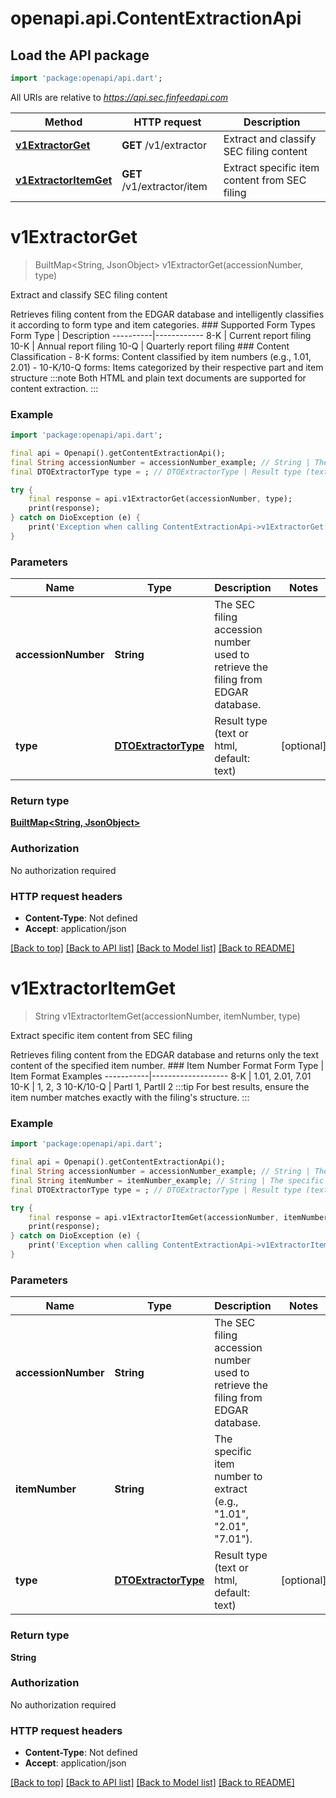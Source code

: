 # openapi.api.ContentExtractionApi

## Load the API package
```dart
import 'package:openapi/api.dart';
```

All URIs are relative to *https://api.sec.finfeedapi.com*

Method | HTTP request | Description
------------- | ------------- | -------------
[**v1ExtractorGet**](ContentExtractionApi.md#v1extractorget) | **GET** /v1/extractor | Extract and classify SEC filing content
[**v1ExtractorItemGet**](ContentExtractionApi.md#v1extractoritemget) | **GET** /v1/extractor/item | Extract specific item content from SEC filing


# **v1ExtractorGet**
> BuiltMap<String, JsonObject> v1ExtractorGet(accessionNumber, type)

Extract and classify SEC filing content

Retrieves filing content from the EDGAR database and intelligently classifies it according to form type and item categories.    ### Supported Form Types    Form Type | Description  ----------|------------  8-K      | Current report filing  10-K     | Annual report filing  10-Q     | Quarterly report filing    ### Content Classification  - 8-K forms: Content classified by item numbers (e.g., 1.01, 2.01)  - 10-K/10-Q forms: Items categorized by their respective part and item structure    :::note  Both HTML and plain text documents are supported for content extraction.  :::

### Example
```dart
import 'package:openapi/api.dart';

final api = Openapi().getContentExtractionApi();
final String accessionNumber = accessionNumber_example; // String | The SEC filing accession number used to retrieve the filing from EDGAR database.
final DTOExtractorType type = ; // DTOExtractorType | Result type (text or html, default: text)

try {
    final response = api.v1ExtractorGet(accessionNumber, type);
    print(response);
} catch on DioException (e) {
    print('Exception when calling ContentExtractionApi->v1ExtractorGet: $e\n');
}
```

### Parameters

Name | Type | Description  | Notes
------------- | ------------- | ------------- | -------------
 **accessionNumber** | **String**| The SEC filing accession number used to retrieve the filing from EDGAR database. | 
 **type** | [**DTOExtractorType**](.md)| Result type (text or html, default: text) | [optional] 

### Return type

[**BuiltMap&lt;String, JsonObject&gt;**](JsonObject.md)

### Authorization

No authorization required

### HTTP request headers

 - **Content-Type**: Not defined
 - **Accept**: application/json

[[Back to top]](#) [[Back to API list]](../README.md#documentation-for-api-endpoints) [[Back to Model list]](../README.md#documentation-for-models) [[Back to README]](../README.md)

# **v1ExtractorItemGet**
> String v1ExtractorItemGet(accessionNumber, itemNumber, type)

Extract specific item content from SEC filing

Retrieves filing content from the EDGAR database and returns only the text content of the specified item number.    ### Item Number Format    Form Type | Item Format Examples  -----------|-------------------  8-K       | 1.01, 2.01, 7.01  10-K      | 1, 2, 3  10-K/10-Q | PartI 1, PartII 2    :::tip  For best results, ensure the item number matches exactly with the filing's structure.  :::

### Example
```dart
import 'package:openapi/api.dart';

final api = Openapi().getContentExtractionApi();
final String accessionNumber = accessionNumber_example; // String | The SEC filing accession number used to retrieve the filing from EDGAR database.
final String itemNumber = itemNumber_example; // String | The specific item number to extract (e.g., \"1.01\", \"2.01\", \"7.01\").
final DTOExtractorType type = ; // DTOExtractorType | Result type (text or html, default: text)

try {
    final response = api.v1ExtractorItemGet(accessionNumber, itemNumber, type);
    print(response);
} catch on DioException (e) {
    print('Exception when calling ContentExtractionApi->v1ExtractorItemGet: $e\n');
}
```

### Parameters

Name | Type | Description  | Notes
------------- | ------------- | ------------- | -------------
 **accessionNumber** | **String**| The SEC filing accession number used to retrieve the filing from EDGAR database. | 
 **itemNumber** | **String**| The specific item number to extract (e.g., \"1.01\", \"2.01\", \"7.01\"). | 
 **type** | [**DTOExtractorType**](.md)| Result type (text or html, default: text) | [optional] 

### Return type

**String**

### Authorization

No authorization required

### HTTP request headers

 - **Content-Type**: Not defined
 - **Accept**: application/json

[[Back to top]](#) [[Back to API list]](../README.md#documentation-for-api-endpoints) [[Back to Model list]](../README.md#documentation-for-models) [[Back to README]](../README.md)

